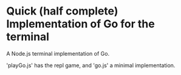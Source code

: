 Quick (half complete) Implementation of Go for the terminal
===========================================================

A Node.js terminal implementation of Go.

 'playGo.js' has the repl game, and 'go.js' a minimal implementation.